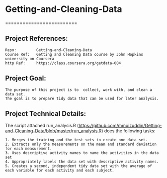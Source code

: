 # Getting-and-Cleaning-Data
=========================
## Project References:

    Repo:         Getting-and-Cleaning-Data
    Course Ref:   Getting and Cleaning Data course by John Hopkins university on Coursera
    http Ref:     https://class.coursera.org/getdata-004

## Project Goal:
    The purpose of this project is to  collect, work with, and clean a data set. 
    The goal is to prepare tidy data that can be used for later analysis. 

## Project Technical Details:
The script attached run_analysis.R (https://github.com/mmoizuddin/Getting-and-Cleaning-Data/blob/master/run_analysis.R) does the following tasks:

    1. Merges the training and the test sets to create one data set.
    2. Extracts only the measurements on the mean and standard deviation for each measurement.
    3. Uses descriptive activity names to name the activities in the data set
    4. Appropriately labels the data set with descriptive activity names.
    5. Creates a second, independent tidy data set with the average of each variable for each activity and each subject.

